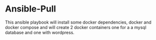 # Ansible-Pull

This ansible playbook will install some docker dependencies, docker and docker compose and will create 2 docker containers one for a a mysql database and one with wordpress. 
